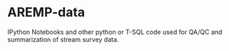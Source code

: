 # AREMP-data
IPython Notebooks and other python or T-SQL code used for QA/QC and summarization of stream survey data.
